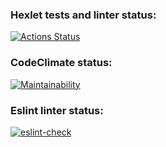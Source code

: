 ### Hexlet tests and linter status:
[![Actions Status](https://github.com/aleksandrchusovitin/frontend-project-lvl1/workflows/hexlet-check/badge.svg)](https://github.com/aleksandrchusovitin/frontend-project-lvl1/actions)

### CodeClimate status:
[![Maintainability](https://api.codeclimate.com/v1/badges/a99a88d28ad37a79dbf6/maintainability)](https://codeclimate.com/github/aleksandrchusovitin/frontend-project-lvl1/maintainability)

### Eslint linter status:
[![eslint-check](https://github.com/aleksandrchusovitin/frontend-project-lvl1/actions/workflows/lint.yml/badge.svg)](https://github.com/aleksandrchusovitin/frontend-project-lvl1/actions/workflows/lint.yml)